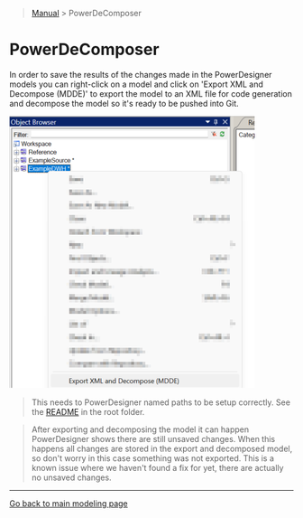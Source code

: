 > [Manual](./README.md) > PowerDeComposer

# PowerDeComposer

In order to save the results of the changes made in the PowerDesigner models you can right-click on a model and click on 'Export XML and Decompose (MDDE)' to export the model to an XML file for code generation and decompose the model so it's ready to be pushed into Git.

![Export and decompose](img/model_export_and_decompose.png)

> This needs to PowerDesigner named paths to be setup correctly. See the [README](../README.md) in the root folder.

> After exporting and decomposing the model it can happen PowerDesigner shows there are still unsaved changes. When this happens all changes are stored in the export and decomposed model, so don't worry in this case something was not exported. This is a known issue where we haven't found a fix for yet, there are actually no unsaved changes.

***

[Go back to main modeling page](./README.md)